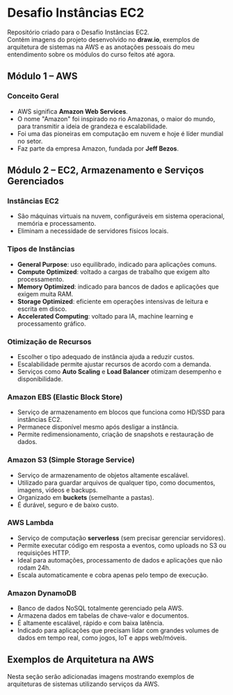 # Desafio Instâncias EC2

Repositório criado para o Desafio Instâncias EC2.  
Contém imagens do projeto desenvolvido no **draw.io**, exemplos de arquitetura de sistemas na AWS e as anotações pessoais do meu entendimento sobre os módulos do curso feitos até agora.


## Módulo 1 – AWS

### Conceito Geral
- AWS significa **Amazon Web Services**.  
- O nome "Amazon" foi inspirado no rio Amazonas, o maior do mundo, para transmitir a ideia de grandeza e escalabilidade.  
- Foi uma das pioneiras em computação em nuvem e hoje é líder mundial no setor.  
- Faz parte da empresa Amazon, fundada por **Jeff Bezos**.  



## Módulo 2 – EC2, Armazenamento e Serviços Gerenciados

### Instâncias EC2
- São máquinas virtuais na nuvem, configuráveis em sistema operacional, memória e processamento.  
- Eliminam a necessidade de servidores físicos locais.  

### Tipos de Instâncias
- **General Purpose**: uso equilibrado, indicado para aplicações comuns.  
- **Compute Optimized**: voltado a cargas de trabalho que exigem alto processamento.  
- **Memory Optimized**: indicado para bancos de dados e aplicações que exigem muita RAM.  
- **Storage Optimized**: eficiente em operações intensivas de leitura e escrita em disco.  
- **Accelerated Computing**: voltado para IA, machine learning e processamento gráfico.  

### Otimização de Recursos
- Escolher o tipo adequado de instância ajuda a reduzir custos.  
- Escalabilidade permite ajustar recursos de acordo com a demanda.  
- Serviços como **Auto Scaling** e **Load Balancer** otimizam desempenho e disponibilidade.  

### Amazon EBS (Elastic Block Store)
- Serviço de armazenamento em blocos que funciona como HD/SSD para instâncias EC2.  
- Permanece disponível mesmo após desligar a instância.  
- Permite redimensionamento, criação de snapshots e restauração de dados.  

### Amazon S3 (Simple Storage Service)
- Serviço de armazenamento de objetos altamente escalável.  
- Utilizado para guardar arquivos de qualquer tipo, como documentos, imagens, vídeos e backups.  
- Organizado em **buckets** (semelhante a pastas).  
- É durável, seguro e de baixo custo.  

### AWS Lambda
- Serviço de computação **serverless** (sem precisar gerenciar servidores).  
- Permite executar código em resposta a eventos, como uploads no S3 ou requisições HTTP.  
- Ideal para automações, processamento de dados e aplicações que não rodam 24h.  
- Escala automaticamente e cobra apenas pelo tempo de execução.  

### Amazon DynamoDB
- Banco de dados NoSQL totalmente gerenciado pela AWS.  
- Armazena dados em tabelas de chave-valor e documentos.  
- É altamente escalável, rápido e com baixa latência.  
- Indicado para aplicações que precisam lidar com grandes volumes de dados em tempo real, como jogos, IoT e apps web/móveis.  



## Exemplos de Arquitetura na AWS
Nesta seção serão adicionadas imagens mostrando exemplos de arquiteturas de sistemas utilizando serviços da AWS.  




